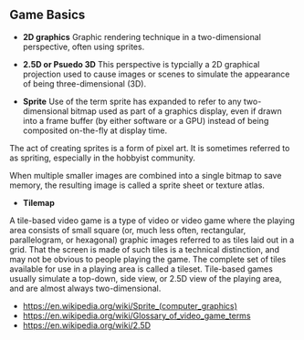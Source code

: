 ## Game Basics

- **2D graphics**
Graphic rendering technique in a two-dimensional perspective, often using sprites.

- **2.5D or Psuedo 3D**
This perspective is typcially a 2D graphical projection used to cause images or scenes to simulate the appearance of being three-dimensional (3D).

- **Sprite**
Use of the term sprite has expanded to refer to any two-dimensional bitmap used as part of a graphics display, even if drawn into a frame buffer (by either software or a GPU) instead of being composited on-the-fly at display time.

The act of creating sprites is a form of pixel art. It is sometimes referred to as spriting, especially in the hobbyist community.

When multiple smaller images are combined into a single bitmap to save memory, the resulting image is called a sprite sheet or texture atlas.

- **Tilemap**

A tile-based video game is a type of video or video game where the playing area consists of small square (or, much less often, rectangular, parallelogram, or hexagonal) graphic images referred to as tiles laid out in a grid. That the screen is made of such tiles is a technical distinction, and may not be obvious to people playing the game. The complete set of tiles available for use in a playing area is called a tileset. Tile-based games usually simulate a top-down, side view, or 2.5D view of the playing area, and are almost always two-dimensional.

- https://en.wikipedia.org/wiki/Sprite_(computer_graphics)
- https://en.wikipedia.org/wiki/Glossary_of_video_game_terms
- https://en.wikipedia.org/wiki/2.5D
